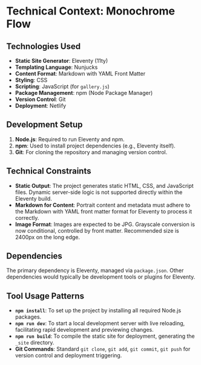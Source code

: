 # Technical Context: Monochrome Flow

## Technologies Used

*   **Static Site Generator**: Eleventy (11ty)
*   **Templating Language**: Nunjucks
*   **Content Format**: Markdown with YAML Front Matter
*   **Styling**: CSS
*   **Scripting**: JavaScript (for `gallery.js`)
*   **Package Management**: npm (Node Package Manager)
*   **Version Control**: Git
*   **Deployment**: Netlify

## Development Setup

1.  **Node.js**: Required to run Eleventy and npm.
2.  **npm**: Used to install project dependencies (e.g., Eleventy itself).
3.  **Git**: For cloning the repository and managing version control.

## Technical Constraints

*   **Static Output**: The project generates static HTML, CSS, and JavaScript files. Dynamic server-side logic is not supported directly within the Eleventy build.
*   **Markdown for Content**: Portrait content and metadata must adhere to the Markdown with YAML front matter format for Eleventy to process it correctly.
*   **Image Format**: Images are expected to be JPG. Grayscale conversion is now conditional, controlled by front matter. Recommended size is 2400px on the long edge.

## Dependencies

The primary dependency is Eleventy, managed via `package.json`. Other dependencies would typically be development tools or plugins for Eleventy.

## Tool Usage Patterns

*   **`npm install`**: To set up the project by installing all required Node.js packages.
*   **`npm run dev`**: To start a local development server with live reloading, facilitating rapid development and previewing changes.
*   **`npm run build`**: To compile the static site for deployment, generating the `_site` directory.
*   **Git Commands**: Standard `git clone`, `git add`, `git commit`, `git push` for version control and deployment triggering.
